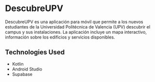 # DescubreUPV

DescubreUPV es una aplicación para móvil que permite a los nuevos estudiantes de la Universidad
Politécnica de Valencia (UPV) descubrir el campus y sus instalaciones. La aplicación incluye un mapa
interactivo, información sobre los edificios y servicios disponibles.

## Technologies Used

- Kotlin
- Android Studio
- Supabase
